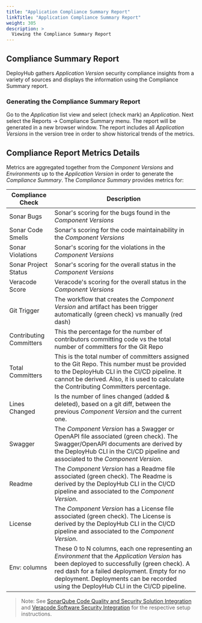 ```yaml
---
title: "Application Compliance Summary Report"
linkTitle: "Application Compliance Summary Report"
weight: 305
description: >
  Viewing the Compliance Summary Report
---
```


## Compliance Summary Report

DeployHub gathers _Application Version_ security compliance insights from a variety of sources and displays the information using the Compliance Summary report. 

### Generating the Compliance Summary Report

Go to the _Application_ list view and select (check mark) an _Application_.  Next select the Reports -> Compliance Summary menu.  The report will be generated in a new browser window.  The report includes all _Application Versions_ in the version tree in order to show historical trends of the metrics.

## Compliance Report Metrics Details

Metrics are aggregated together from the _Component Versions_ and _Environments_ up to the _Application Version_ in order to generate the _Compliance Summary_.  The _Compliance Summary_ provides metrics for:

| Compliance Check | Description |
|------------------|-------------|
| Sonar Bugs | Sonar's scoring for the bugs found in the _Component Versions_ |
| Sonar Code Smells | Sonar's scoring for the code maintainability in the _Component Versions_ |
| Sonar Violations | Sonar's scoring for the violations in the _Component Versions_ |
| Sonar Project Status | Sonar's scoring for the overall status in the _Component Versions_ |
| Veracode Score | Veracode's scoring for the overall status in the _Component Versions_ |
| Git Trigger | The workflow that creates the _Component Version_ and artifact has been trigger automatically (green check) vs manually (red dash) |
| Contributing Committers | This the percentage for the number of contributors committing code vs the total number of committers for the Git Repo |
| Total Committers | This is the total number of committers assigned to the Git Repo.  This number must be provided to the DeployHub CLI in the CI/CD pipeline.  It cannot be derived.  Also, it is used to calculate the Contributing Committers percentage. |
| Lines Changed | Is the number of lines changed (added & deleted), based on a git diff, between the previous _Component Version_ and the current one. |
| Swagger | The _Component Version_ has a Swagger or OpenAPI file associated (green check). The Swagger/OpenAPI documents are derived by the DeployHub CLI in the CI/CD pipeline and associated to the _Component Version_. |
| Readme | The _Component Version_ has a Readme file associated (green check). The Readme is derived by the DeployHub CLI in the CI/CD pipeline and associated to the _Component Version_. |
| License | The _Component Version_ has a License file associated (green check). The License is derived by the DeployHub CLI in the CI/CD pipeline and associated to the _Component Version_. |
| Env: columns | These 0 to N columns, each one representing an _Environment_ that the _Application Version_ has been deployed to successfully (green check). A red dash for a failed deployment. Empty for no deployment.  Deployments can be recorded using the DeployHub CLI in the CI/CD pipeline. |

>Note: See [SonarQube Code Quality and Security Solution Integration](/userguide/integrations/sonarqube/) and [Veracode Software Security Integration](/userguide/integrations/veracode/) for the respective setup instructions.


